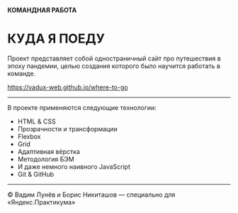 #### КОМАНДНАЯ РАБОТА

# КУДА Я ПОЕДУ

Проект представляет собой одностраничный сайт про путешествия в эпоху пандемии, целью создания которого было научится работать в команде.

https://vadux-web.github.io/where-to-go

***

В проекте применяются следующие технологии:

* HTML & CSS
* Прозрачности и трансформации
* Flexbox
* Grid
* Адаптивная вёрстка
* Методология БЭМ
* И даже немного наивного JavaScript
* Git & GitHub

***

&COPY; Вадим Лунёв и Борис Никиташов — специально для «Яндекс.Практикума»

